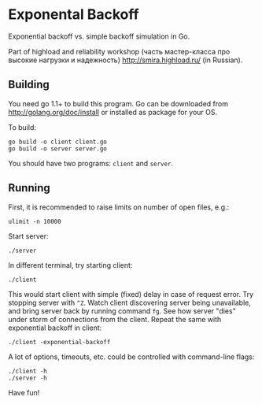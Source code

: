 Exponental Backoff
===================

Exponential backoff vs. simple backoff simulation in Go.

Part of highload and reliability workshop (часть мастер-класса про высокие нагрузки и надежность)
http://smira.highload.ru/ (in Russian).

Building
--------

You need go 1.1+ to build this program. Go can be downloaded from http://golang.org/doc/install or
installed as package for your OS.

To build:

    go build -o client client.go
    go build -o server server.go

You should have two programs: `client` and `server`.

Running
-------

First, it is recommended to raise limits on number of open files, e.g.:

    ulimit -n 10000

Start server:

    ./server

In different terminal, try starting client:

    ./client

This would start client with simple (fixed) delay in case of request error. Try
stopping server with `^Z`. Watch client discovering server being unavailable,
and bring server back by running command `fg`. See how server "dies" under
storm of connections from the client. Repeat the same with exponential backoff
in client:

    ./client -exponential-backoff

A lot of options, timeouts, etc. could be controlled with command-line flags:

    ./client -h
    ./server -h

Have fun!
